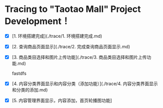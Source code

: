 # Tracing to "Taotao Mall" Project Development！

- [x] [1. 环境搭建完成](./trace/1. 环境搭建完成.md)

- [x] [2. 查询商品页面显示](./trace/2. 完成查询商品页面显示.md)

- [x] [3. 商品类目选择和图片上传功能](./trace/3. 商品类目选择和图片上传功能.md)

  fastdfs

- [x] [4. 内容分类界面显示和内容分类（添加功能）](./trace/4. 内容分类界面显示和分类的添加.md)

- [x] [5. 内容管理界面显示，内容添加，首页轮播图功能]

